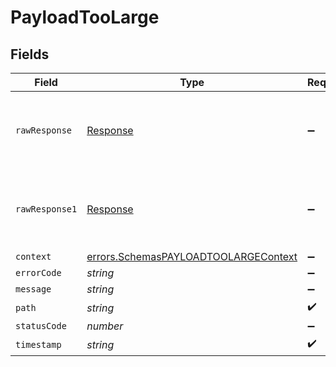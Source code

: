 # PayloadTooLarge


## Fields

| Field                                                                                               | Type                                                                                                | Required                                                                                            | Description                                                                                         |
| --------------------------------------------------------------------------------------------------- | --------------------------------------------------------------------------------------------------- | --------------------------------------------------------------------------------------------------- | --------------------------------------------------------------------------------------------------- |
| `rawResponse`                                                                                       | [Response](https://developer.mozilla.org/en-US/docs/Web/API/Response)                               | :heavy_minus_sign:                                                                                  | Raw HTTP response; suitable for custom response parsing                                             |
| `rawResponse1`                                                                                      | [Response](https://developer.mozilla.org/en-US/docs/Web/API/Response)                               | :heavy_minus_sign:                                                                                  | Raw HTTP response; suitable for custom response parsing                                             |
| `context`                                                                                           | [errors.SchemasPAYLOADTOOLARGEContext](../../../sdk/models/errors/schemaspayloadtoolargecontext.md) | :heavy_minus_sign:                                                                                  | N/A                                                                                                 |
| `errorCode`                                                                                         | *string*                                                                                            | :heavy_minus_sign:                                                                                  | N/A                                                                                                 |
| `message`                                                                                           | *string*                                                                                            | :heavy_minus_sign:                                                                                  | N/A                                                                                                 |
| `path`                                                                                              | *string*                                                                                            | :heavy_check_mark:                                                                                  | N/A                                                                                                 |
| `statusCode`                                                                                        | *number*                                                                                            | :heavy_minus_sign:                                                                                  | N/A                                                                                                 |
| `timestamp`                                                                                         | *string*                                                                                            | :heavy_check_mark:                                                                                  | N/A                                                                                                 |